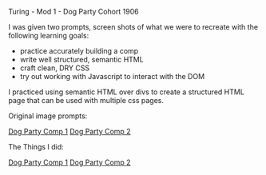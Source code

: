 Turing - Mod 1 - Dog Party
Cohort 1906

I was given two prompts, screen shots of what we were to recreate with the following learning goals:
 - practice accurately building a comp
 - write well structured, semantic HTML
 - craft clean, DRY CSS
 - try out working with Javascript to interact with the DOM

I practiced using semantic HTML over divs to create a structured HTML page that can be used with multiple css pages.

Original image prompts: 

[Dog Party Comp 1](prompt_images/zen-garden-01.jpg)
[Dog Party Comp 2](prompt_images/zen-garden-02.jpg)

The Things I did:

[Dog Party Comp 1](prompt_images/comp_1.jpg)
[Dog Party Comp 2](prompt_images/comp_2.jpg)

